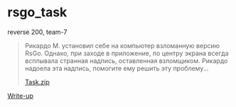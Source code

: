 # rsgo_task

reverse 200, team-7

> Рикардо М. установил себе на компьютер взломанную версию RsGo. Однако, при заходе в приложение, по центру экрана всегда всплывала странная надпись, оставленная взломщиком. Рикардо надоела эта надпись, помогите ему решить эту проблему...
> 
> [Task.zip](attachments/Task.zip)  

[Write-up](WRITEUP.md)